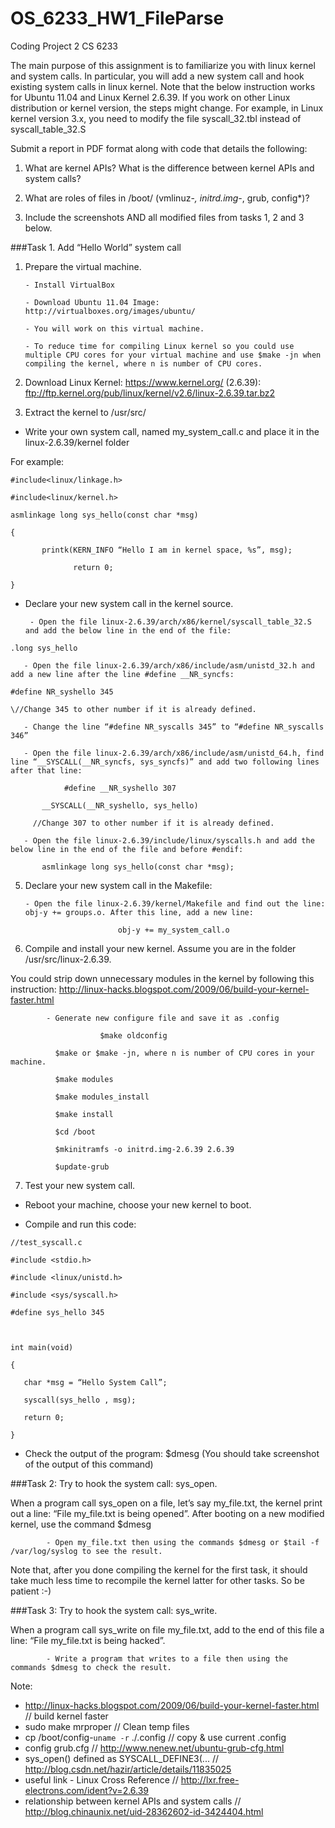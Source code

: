 OS_6233_HW1_FileParse
=====================
Coding Project 2
CS 6233

The main purpose of this assignment is to familiarize you with linux kernel and system calls. In particular, you will add a new system call and hook existing system calls in linux kernel. Note that the below instruction works for Ubuntu 11.04 and Linux Kernel 2.6.39. If you work on other Linux distribution or kernel version, the steps might change. For example, in Linux kernel version 3.x, you need to modify the file syscall_32.tbl instead of syscall_table_32.S




Submit a report in PDF format along with code that details the following:

1. What are kernel APIs? What is the difference between kernel APIs and system calls?

2. What are roles of files in /boot/ (vmlinuz-*, initrd.img-*, grub, config*)?

3. Include the screenshots AND all modified files from tasks 1, 2 and 3 below.




###Task 1. Add “Hello World” system call
1. Prepare the virtual machine.

       - Install VirtualBox
       
       - Download Ubuntu 11.04 Image: http://virtualboxes.org/images/ubuntu/
       
       - You will work on this virtual machine.
       
       - To reduce time for compiling Linux kernel so you could use multiple CPU cores for your virtual machine and use $make -jn when compiling the kernel, where n is number of CPU cores.

2. Download Linux Kernel: https://www.kernel.org/ (2.6.39): ftp://ftp.kernel.org/pub/linux/kernel/v2.6/linux-2.6.39.tar.bz2

3. Extract the kernel to /usr/src/

- Write your own system call, named my_system_call.c and place it in the linux-2.6.39/kernel folder

For example:
```
#include<linux/linkage.h>

#include<linux/kernel.h>

asmlinkage long sys_hello(const char *msg)

{

       printk(KERN_INFO “Hello I am in kernel space, %s”, msg);

              return 0;

}
```

- Declare your new system call in the kernel source.

       - Open the file linux-2.6.39/arch/x86/kernel/syscall_table_32.S and add the below line in the end of the file: 
```
.long sys_hello
```
       - Open the file linux-2.6.39/arch/x86/include/asm/unistd_32.h and add a new line after the line #define __NR_syncfs:
```
#define NR_syshello 345

\//Change 345 to other number if it is already defined.
```
       - Change the line “#define NR_syscalls 345” to “#define NR_syscalls 346”

       - Open the file linux-2.6.39/arch/x86/include/asm/unistd_64.h, find line “__SYSCALL(__NR_syncfs, sys_syncfs)” and add two following lines after that line:

```
            #define __NR_syshello 307

       __SYSCALL(__NR_syshello, sys_hello)

     //Change 307 to other number if it is already defined.
```
       - Open the file linux-2.6.39/include/linux/syscalls.h and add the below line in the end of the file and before #endif:
```
       asmlinkage long sys_hello(const char *msg);
```



5. Declare your new system call in the Makefile:

       - Open the file linux-2.6.39/kernel/Makefile and find out the line: obj-y += groups.o. After this line, add a new line:
```
                        obj-y += my_system_call.o
```
6. Compile and install your new kernel. Assume you are in the folder /usr/src/linux-2.6.39.

You could strip down unnecessary modules in the kernel by following this instruction: http://linux-hacks.blogspot.com/2009/06/build-your-kernel-faster.html

            - Generate new configure file and save it as .config

                        $make oldconfig

              $make or $make -jn, where n is number of CPU cores in your machine.

              $make modules

              $make modules_install

              $make install

              $cd /boot

              $mkinitramfs -o initrd.img-2.6.39 2.6.39

              $update-grub

7. Test your new system call.

- Reboot your machine, choose your new kernel to boot.

- Compile and run this code:
```
//test_syscall.c

#include <stdio.h>

#include <linux/unistd.h>

#include <sys/syscall.h>

#define sys_hello 345

 

int main(void)

{

   char *msg = “Hello System Call”;

   syscall(sys_hello , msg);

   return 0;

}
```

- Check the output of the program: $dmesg (You should take screenshot of the output of this command)





###Task 2: Try to hook the system call: sys_open.

When a program call sys_open on a file, let’s say my_file.txt, the kernel print out a line: “File my_file.txt is being opened”. After booting on a new modified kernel, use the command $dmesg

            - Open my_file.txt then using the commands $dmesg or $tail -f /var/log/syslog to see the result.

Note that, after you done compiling the kernel for the first task, it should take much less time to recompile the kernel latter for other tasks. So be patient :-)


###Task 3: Try to hook the system call: sys_write.

When a program call sys_write on file my_file.txt, add to the end of this file a line: “File my_file.txt is being hacked”.

            - Write a program that writes to a file then using the commands $dmesg to check the result.

Note:
- http://linux-hacks.blogspot.com/2009/06/build-your-kernel-faster.html // build kernel faster
- sudo make mrproper  // Clean temp files 
- cp /boot/config-`uname -r` ./.config  // copy & use current .config
- config grub.cfg  // http://www.nenew.net/ubuntu-grub-cfg.html
- sys_open() defined as SYSCALL_DEFINE3(...  // http://blog.csdn.net/hazir/article/details/11835025
- useful link - Linux Cross Reference // http://lxr.free-electrons.com/ident?v=2.6.39
- relationship between kernel APIs and system calls // http://blog.chinaunix.net/uid-28362602-id-3424404.html
